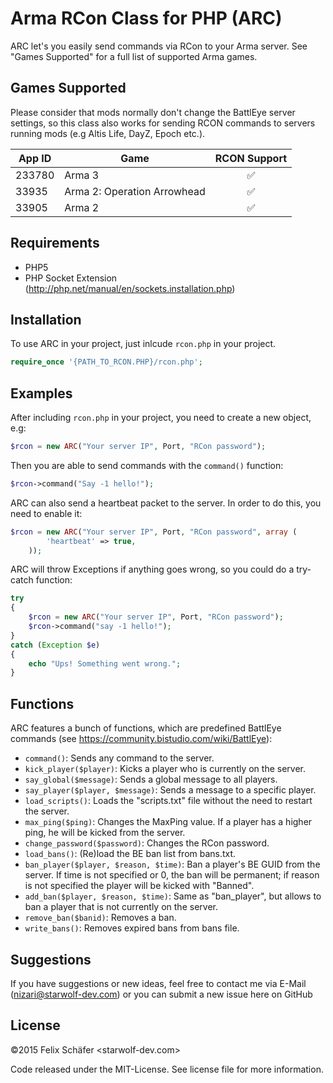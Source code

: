 # Arma RCon Class for PHP (ARC)

ARC let's you easily send commands via  RCon to your Arma server. See "Games Supported" for a full list of supported Arma games.

## Games Supported
Please consider that mods normally don't change the BattlEye server settings, so this class also works for sending RCON commands  to servers running mods (e.g Altis Life, DayZ, Epoch etc.).

| App ID        | Game          | RCON Support       |
|---------------|---------------|:------------------:|
|233780         | Arma 3        | :white_check_mark: |
|33935          | Arma 2: Operation Arrowhead       | :white_check_mark: |
|33905          | Arma 2        | :white_check_mark: |

## Requirements
* PHP5
* PHP Socket Extension (http://php.net/manual/en/sockets.installation.php)

## Installation
To use ARC in your project, just inlcude `rcon.php` in your project.
```php
require_once '{PATH_TO_RCON.PHP}/rcon.php';
```

## Examples
After including `rcon.php` in your project, you need to create a new object, e.g:
```php
$rcon = new ARC("Your server IP", Port, "RCon password");
```
Then you are able to send commands with the `command()` function:
```php
$rcon->command("Say -1 hello!");
```
ARC can also send a heartbeat packet to the server. In order to do this, you need to enable it:
```php
$rcon = new ARC("Your server IP", Port, "RCon password", array (
        'heartbeat' => true,
    ));
```
ARC will throw Exceptions if anything goes wrong, so you could do a try-catch function:
```php
try 
{
    $rcon = new ARC("Your server IP", Port, "RCon password");
    $rcon->command("say -1 hello!");
} 
catch (Exception $e) 
{
    echo "Ups! Something went wrong.";
}
```

## Functions
ARC features a bunch of functions, which are predefined BattlEye commands (see https://community.bistudio.com/wiki/BattlEye):
* `command()`:  Sends any command to the server.
* `kick_player($player)`:  Kicks a player who is currently on the server.
* `say_global($message)`:  Sends a global message to all players.
* `say_player($player, $message)`:  Sends a message to a specific player.
* `load_scripts()`:  Loads the "scripts.txt" file without the need to restart the server.
* `max_ping($ping)`:  Changes the MaxPing value. If a player has a higher ping, he will be kicked from the server.
* `change_password($password)`:  Changes the RCon password.
* `load_bans()`:  (Re)load the BE ban list from bans.txt.
* `ban_player($player, $reason, $time)`:  Ban a player's BE GUID from the server. If time is not specified or 0, the ban will be permanent; if reason is not specified the player will be kicked with "Banned".
* `add_ban($player, $reason, $time)`:  Same as "ban_player", but allows to ban a player that is not currently on the server.
* `remove_ban($banid)`:  Removes a ban.
* `write_bans()`:  Removes expired bans from bans file.

## Suggestions
If you have suggestions or new ideas, feel free to contact me via E-Mail (nizari@starwolf-dev.com) or you can submit a new issue here on GitHub

## License
&copy;2015 Felix Schäfer <starwolf-dev.com>

Code released under the MIT-License. See license file for more information.
